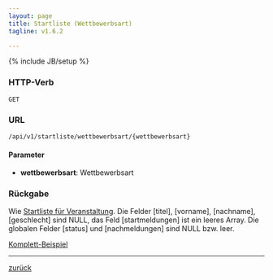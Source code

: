 ```yaml
---
layout: page
title: Startliste (Wettbewerbsart)
tagline: v1.6.2

---
```

{% include JB/setup %}

### HTTP-Verb ###
	GET

### URL ###
	/api/v1/startliste/wettbewerbsart/{wettbewerbsart}

#### Parameter ####

* **wettbewerbsart**: Wettbewerbsart

### Rückgabe ###
Wie [Startliste für Veranstaltung](startliste_veranstaltung.html). Die Felder [titel], [vorname], [nachname], [geschlecht] sind NULL, das Feld [startmeldungen] ist ein leeres Array. Die globalen Felder [status] und [nachmeldungen] sind NULL bzw. leer.

[Komplett-Beispiel](../../examples/startliste_wettbewerbsart.json)

* * *

[zurück](javascript:history.go(-1))